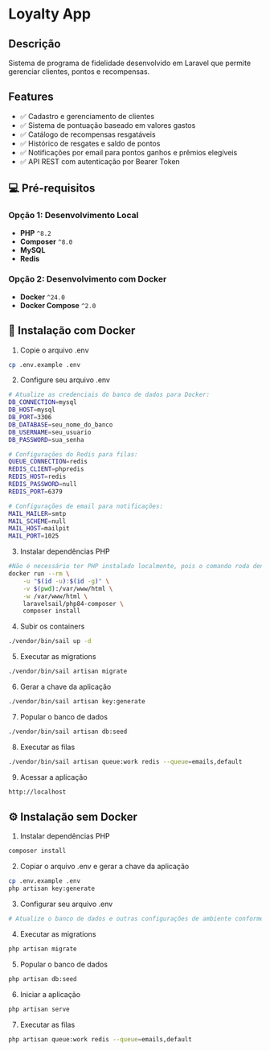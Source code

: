 # Loyalty App

## Descrição

Sistema de programa de fidelidade desenvolvido em Laravel que permite gerenciar clientes, pontos e recompensas.

## Features

- ✅ Cadastro e gerenciamento de clientes
- ✅ Sistema de pontuação baseado em valores gastos
- ✅ Catálogo de recompensas resgatáveis
- ✅ Histórico de resgates e saldo de pontos
- ✅ Notificações por email para pontos ganhos e prêmios elegíveis
- ✅ API REST com autenticação por Bearer Token

## 💻 Pré-requisitos

### Opção 1: Desenvolvimento Local
* **PHP** `^8.2`
* **Composer** `^8.0`
* **MySQL**
* **Redis**

### Opção 2: Desenvolvimento com Docker
* **Docker** `^24.0`
* **Docker Compose** `^2.0`

## 🐋 Instalação com Docker

1. Copie o arquivo .env
```bash
cp .env.example .env
```

2. Configure seu arquivo .env
```bash
# Atualize as credenciais do banco de dados para Docker:
DB_CONNECTION=mysql
DB_HOST=mysql
DB_PORT=3306
DB_DATABASE=seu_nome_do_banco
DB_USERNAME=seu_usuario
DB_PASSWORD=sua_senha

# Configurações do Redis para filas:
QUEUE_CONNECTION=redis
REDIS_CLIENT=phpredis
REDIS_HOST=redis
REDIS_PASSWORD=null
REDIS_PORT=6379

# Configurações de email para notificações:
MAIL_MAILER=smtp
MAIL_SCHEME=null
MAIL_HOST=mailpit
MAIL_PORT=1025
```

3. Instalar dependências PHP
```bash
#Não é necessário ter PHP instalado localmente, pois o comando roda dentro de um container Docker.
docker run --rm \
    -u "$(id -u):$(id -g)" \
    -v $(pwd):/var/www/html \
    -w /var/www/html \
    laravelsail/php84-composer \
    composer install
```

4. Subir os containers
```bash
./vendor/bin/sail up -d
```

5. Executar as migrations
```bash
./vendor/bin/sail artisan migrate
```

6. Gerar a chave da aplicação
```bash
./vendor/bin/sail artisan key:generate
```

7. Popular o banco de dados
```bash
./vendor/bin/sail artisan db:seed
```

8. Executar as filas
```bash
./vendor/bin/sail artisan queue:work redis --queue=emails,default
```

9. Acessar a aplicação
```bash
http://localhost
```

## ⚙️ Instalação sem Docker

1. Instalar dependências PHP
```bash
composer install
```

2. Copiar o arquivo .env e gerar a chave da aplicação
```bash
cp .env.example .env
php artisan key:generate
```

3. Configurar seu arquivo .env
```bash
# Atualize o banco de dados e outras configurações de ambiente conforme necessário
```

4. Executar as migrations
```bash
php artisan migrate
```

5. Popular o banco de dados
```bash
php artisan db:seed
```

6. Iniciar a aplicação
```bash
php artisan serve
```

7. Executar as filas
```bash
php artisan queue:work redis --queue=emails,default
```
